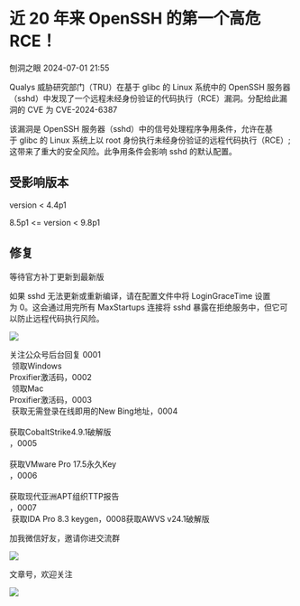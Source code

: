 #  近 20 年来 OpenSSH 的第一个高危 RCE！   
 刨洞之眼   2024-07-01 21:55  
  
Qualys 威胁研究部门（TRU）在基于 glibc 的 Linux 系统中的 OpenSSH 服务器（sshd）中发现了一个远程未经身份验证的代码执行（RCE）漏洞。分配给此漏洞的 CVE 为 CVE-2024-6387  
  
该漏洞是 OpenSSH 服务器（sshd）中的信号处理程序争用条件，允许在基于 glibc 的 Linux 系统上以 root 身份执行未经身份验证的远程代码执行（RCE）;这带来了重大的安全风险。此争用条件会影响 sshd 的默认配置。  
  
## 受影响版本  
  
  
version < 4.4p1  
  
8.5p1 <= version < 9.8p1  
  
## 修复  
  
  
等待官方补丁更新到最新版  
  
如果 sshd 无法更新或重新编译，请在配置文件中将 LoginGraceTime 设置为 0。这会通过用完所有 MaxStartups 连接将 sshd 暴露在拒绝服务中，但它可以防止远程代码执行风险。  
  
  
![](https://mmbiz.qpic.cn/mmbiz_png/HWREJselCribXKZnW4g6I2gicDlib73KLnWBMib7xPga814txqfxcPWBtkYhkXX3BVdG42szWtx3eib5YmzeeuoibE1Q/640?wx_fmt=png "")  
  
  
  
  
  
  
  
关注公众号后台回复 0001  
 领取Windows   
Proxifier激活码，0002  
 领取Mac   
Proxifier激活码，0003  
 获取无需登录在线即用的New Bing地址，0004  
   
获取CobaltStrike4.9.1破解版  
，0005  
   
获取VMware Pro 17.5永久Key  
，0006  
   
获取现代亚洲APT组织TTP报告  
，0007  
 获取IDA Pro 8.3 keygen，0008获取AWVS v24.1破解版  
  
  
加我微信好友，邀请你进交流群  
  
  
![](https://mmbiz.qpic.cn/mmbiz_png/iaHPCQdRh2mD7k15P3gvI6IxzUohyGZicOqn7LDO0yXmtSuZtNh9gWULo1m2N435YwLmtlMFQibzTAuB4d4dMbjMw/640?wx_fmt=png "")  
  
  
  
文章号，欢迎关注  
  
![](https://mmbiz.qpic.cn/mmbiz_gif/MfTd6rd9CyvNRMW8I9cvI1CK5gKiaYqg2veTn9t9dAe1GxYic7pAvgvRIKNFickConFyX8AvW2reAq8GchJI6aBpA/640?wx_fmt=gif "")  
  
  
  

